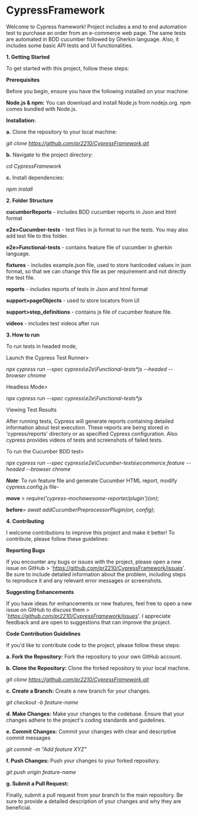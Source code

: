 # CypressFramework

Welcome to Cypress framework! Project includes a end to end automation test to purchase an order from an e-commerce web page. The same tests are automated in BDD cucumber followed by Gherkin language. Also, it includes some basic API tests and UI functionalities.

**1. Getting Started**

To get started with this project, follow these steps:

**Prerequisites**

Before you begin, ensure you have the following installed on your machine:

**Node.js & npm:** You can download and install Node.js from nodejs.org. npm comes bundled with Node.js.

**Installation:**

**a.** Clone the repository to your local machine:

_git clone https://github.com/pr2210/CypressFramework.git_

**b.** Navigate to the project directory:

_cd CypressFramework_

**c.** Install dependencies:

_npm install_


**2. Folder Structure**

**cucumberReports** - includes BDD cucumber reports in Json and html format

**e2e>Cucumber-tests** - test files in js format to run the tests. You may also add test file to this folder.

**e2e>Functional-tests** - contains feature file of cucumber in gherkin language.

**fixtures** - includes example.json file, used to store hardcoded values in json format, so that we can change this file as per requirement and not directly the test file.

**reports** - includes reports of tests in Json and html format

**support>pageObjects** - used to store locators from UI

**support>step_definitions** - contains js file of cucumber feature file.

**videos** - includes test videos after run


**3. How to run**

To run tests in headed mode, 

Launch the Cypress Test Runner>

_npx cypress run --spec cypress\e2e\Functional-tests\*js --headed --browser chrome_

Headless Mode>

_npx cypress run --spec cypress\e2e\Functional-tests\*js_

Viewing Test Results

After running tests, Cypress will generate reports containing detailed information about test execution. These reports are being stored in 'cypress/reports' directory or as specified Cypress configuration. Also cypress provides videos of tests and screenshots of failed tests.

To run the Cucumber BDD test>

_npx cypress run --spec cypress\e2e\Cucumber-tests\ecommerce.feature --headed --browser chrome_

***Note***: To run feature file and generate Cucumber HTML report, modify cypress.config.js file-

**move** > _require('cypress-mochawesome-reporter/plugin')(on);_

**before**> _await addCucumberPreprocessorPlugin(on, config);_


**4. Contributing**

I welcome contributions to improve this project and make it better! To contribute, please follow these guidelines:

**Reporting Bugs**

If you encounter any bugs or issues with the project, please open a new issue on GitHub > 'https://github.com/pr2210/CypressFramework/issues'. Be sure to include detailed information about the problem, including steps to reproduce it and any relevant error messages or screenshots.

**Suggesting Enhancements**

If you have ideas for enhancements or new features, feel free to open a new issue on GitHub to discuss them > '_https://github.com/pr2210/CypressFramework/issues_'. I appreciate feedback and are open to suggestions that can improve the project.

**Code Contribution Guidelines**

If you'd like to contribute code to the project, please follow these steps:

**a. Fork the Repository:** Fork the repository to your own GitHub account.

**b. Clone the Repository:** Clone the forked repository to your local machine.

_git clone https://github.com/pr2210/CypressFramework.git_

**c. Create a Branch:** Create a new branch for your changes.

_git checkout -b feature-name_

**d. Make Changes:** Make your changes to the codebase. Ensure that your changes adhere to the project's coding standards and guidelines.

**e. Commit Changes:** Commit your changes with clear and descriptive commit messages

_git commit -m "Add feature XYZ"_

**f. Push Changes:** Push your changes to your forked repository.

_git push origin feature-name_

**g. Submit a Pull Request:**

Finally, submit a pull request from your branch to the main repository. Be sure to provide a detailed description of your changes and why they are beneficial.
